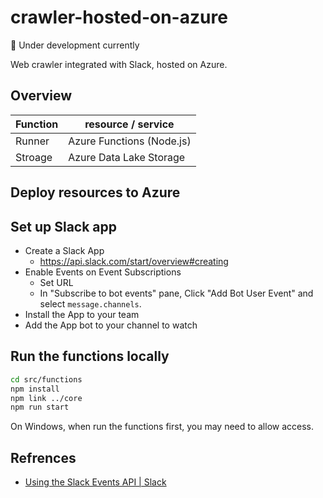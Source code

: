 # crawler-hosted-on-azure

:construction: Under development currently

Web crawler integrated with Slack, hosted on Azure.

## Overview

| Function | resource / service |
|----|----|
| Runner | Azure Functions (Node.js) |
| Stroage | Azure Data Lake Storage |

## Deploy resources to Azure

## Set up Slack app

- Create a Slack App
  - https://api.slack.com/start/overview#creating
- Enable Events on Event Subscriptions
  - Set URL
  - In "Subscribe to bot events" pane, Click "Add Bot User Event" and select `message.channels`.
- Install the App to your team
- Add the App bot to your channel to watch

## Run the functions locally

```bash
cd src/functions
npm install
npm link ../core
npm run start
```

On Windows, when run the functions first, you may need to allow access.

## Refrences

- [Using the Slack Events API | Slack](https://api.slack.com/events-api)